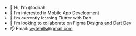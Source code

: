 - 👋 Hi, I’m @odirah
- 👀 I’m interested in Mobile App Development
- 🌱 I’m currently learning Flutter with Dart
- 💞️ I’m looking to collaborate on Figma Designs and Dart Dev
- 📫 Email: wytehills@gmail.com

<!---
odirah/odirah is a ✨ special ✨ repository because its `README.md` (this file) appears on your GitHub profile.
You can click the Preview link to take a look at your changes.
--->

